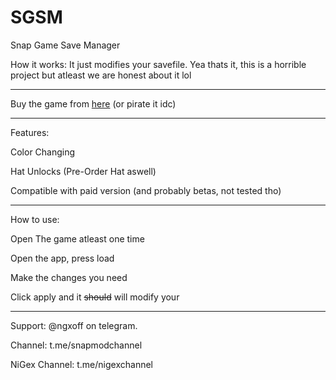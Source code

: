 # SGSM
Snap Game Save Manager

How it works:
It just modifies your savefile. Yea thats it, this is a horrible project but atleast we are honest about it lol

-----------------------------------

Buy the game from [here](https://iq-gaming-studio.itch.io/snap-game/) (or pirate it idc)

-----------------------------------

Features:

Color Changing

Hat Unlocks (Pre-Order Hat aswell)

Compatible with paid version (and probably betas, not tested tho)

-----------------------------------

How to use:

Open The game atleast one time

Open the app, press load

Make the changes you need

Click apply and it ~~should~~ will modify your 

-----------------------------------

Support: @ngxoff on telegram.

Channel: t.me/snapmodchannel

NiGex Channel: t.me/nigexchannel
